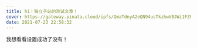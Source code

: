 ```yaml
---
title: hi！独立子站的测试文章！
cover: https://gateway.pinata.cloud/ipfs/QmaTdnyA2eQN94usTkzhwVBJWi1FZUzrDwaLRbmH3sEuje
date: 2021-07-23 22:58:32
---
```

我想看看设置成功了没有！
